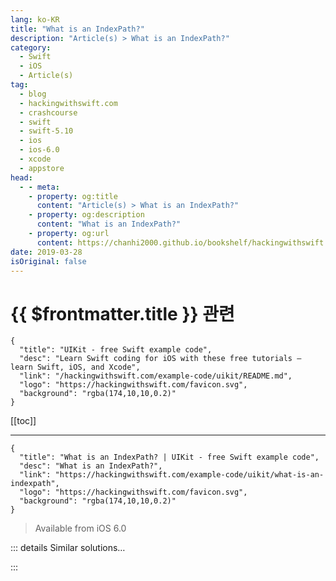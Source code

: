 ```yaml
---
lang: ko-KR
title: "What is an IndexPath?"
description: "Article(s) > What is an IndexPath?"
category:
  - Swift
  - iOS
  - Article(s)
tag: 
  - blog
  - hackingwithswift.com
  - crashcourse
  - swift
  - swift-5.10
  - ios
  - ios-6.0
  - xcode
  - appstore
head:
  - - meta:
    - property: og:title
      content: "Article(s) > What is an IndexPath?"
    - property: og:description
      content: "What is an IndexPath?"
    - property: og:url
      content: https://chanhi2000.github.io/bookshelf/hackingwithswift.com/example-code/uikit/what-is-an-indexpath.html
date: 2019-03-28
isOriginal: false
---
```


# {{ $frontmatter.title }} 관련

```component VPCard
{
  "title": "UIKit - free Swift example code",
  "desc": "Learn Swift coding for iOS with these free tutorials – learn Swift, iOS, and Xcode",
  "link": "/hackingwithswift.com/example-code/uikit/README.md",
  "logo": "https://hackingwithswift.com/favicon.svg",
  "background": "rgba(174,10,10,0.2)"
}
```

[[toc]]

---

```component VPCard
{
  "title": "What is an IndexPath? | UIKit - free Swift example code",
  "desc": "What is an IndexPath?",
  "link": "https://hackingwithswift.com/example-code/uikit/what-is-an-indexpath",
  "logo": "https://hackingwithswift.com/favicon.svg",
  "background": "rgba(174,10,10,0.2)"
}
```

> Available from iOS 6.0

<!-- TODO: 작성 -->

<!--
Index paths describe an item’s position inside a table view or collection view, storing both its section and its position inside that section. For example, the first row in a table would have section 0, row 0, whereas the eighth row in the fourth section would have section 3, row 7.

You’ll be given index paths fairly frequently by iOS, for example when the user tapped on a row, or when UIKit needs to know whether a certain item can be edited.

When working with collection views, you should use the *item* number of an index path rather than its *row* number, because row numbers mean different things when multiple items can share the same row.
-->

::: details Similar solutions…

<!--
/example-code/uikit/how-to-add-drag-and-drop-to-your-app">How to add drag and drop to your app 
/example-code/uikit/how-to-create-live-playgrounds-in-xcode">How to create live playgrounds in Xcode 
/example-code/uikit/how-to-add-peek-and-pop-to-a-uitableview">How to add peek and pop to a UITableView 
/example-code/uikit/how-to-make-uitableviewcells-auto-resize-to-their-content">How to make UITableViewCells auto resize to their content 
/example-code/uikit/how-to-customize-swipe-edit-buttons-in-a-uitableview">How to customize swipe edit buttons in a UITableView</a>
-->

:::

